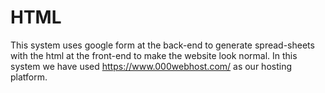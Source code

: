 # HTML
This system uses google form at the back-end to generate spread-sheets with the html at the front-end to make the website look normal. 
In this system we have used https://www.000webhost.com/ as our hosting platform.
